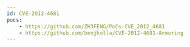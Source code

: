 ```yaml
---
id: CVE-2012-4681
pocs:
    - https://github.com/ZH3FENG/PoCs-CVE_2012_4681
    - https://github.com/benjholla/CVE-2012-4681-Armoring
---
```

